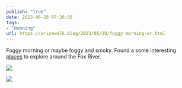 ```yaml
---
publish: "true"
date: 2023-06-28 07:26:56
tags:
- "Running"
url: https://ericmwalk.blog/2023/06/28/foggy-morning-or.html
---
```

Foggy morning or maybe foggy and smoky.  Found a some interesting [places](https://strava.com/activities/9349627697) to explore around the Fox River.

![](https://ericmwalk.blog/uploads/2023/3f13ad179c.jpg)

![](https://ericmwalk.blog/uploads/2023/1043b58d7c.jpg)